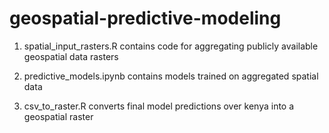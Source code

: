 # geospatial-predictive-modeling

1. spatial_input_rasters.R contains code for aggregating publicly available geospatial data rasters

2. predictive_models.ipynb contains models trained on aggregated spatial data 

3. csv_to_raster.R converts final model predictions over kenya into a geospatial raster
